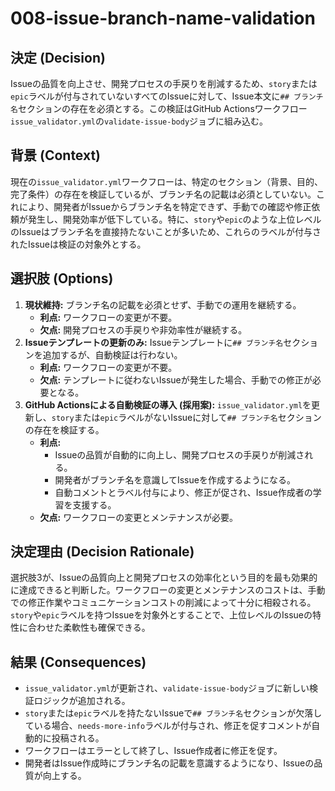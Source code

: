 # 008-issue-branch-name-validation

## 決定 (Decision)

Issueの品質を向上させ、開発プロセスの手戻りを削減するため、`story`または`epic`ラベルが付与されていないすべてのIssueに対して、Issue本文に`## ブランチ名`セクションの存在を必須とする。この検証はGitHub Actionsワークフロー`issue_validator.yml`の`validate-issue-body`ジョブに組み込む。

## 背景 (Context)

現在の`issue_validator.yml`ワークフローは、特定のセクション（背景、目的、完了条件）の存在を検証しているが、ブランチ名の記載は必須としていない。これにより、開発者がIssueからブランチ名を特定できず、手動での確認や修正依頼が発生し、開発効率が低下している。特に、`story`や`epic`のような上位レベルのIssueはブランチ名を直接持たないことが多いため、これらのラベルが付与されたIssueは検証の対象外とする。

## 選択肢 (Options)

1.  **現状維持:** ブランチ名の記載を必須とせず、手動での運用を継続する。
    *   **利点:** ワークフローの変更が不要。
    *   **欠点:** 開発プロセスの手戻りや非効率性が継続する。
2.  **Issueテンプレートの更新のみ:** Issueテンプレートに`## ブランチ名`セクションを追加するが、自動検証は行わない。
    *   **利点:** ワークフローの変更が不要。
    *   **欠点:** テンプレートに従わないIssueが発生した場合、手動での修正が必要となる。
3.  **GitHub Actionsによる自動検証の導入 (採用案):** `issue_validator.yml`を更新し、`story`または`epic`ラベルがないIssueに対して`## ブランチ名`セクションの存在を検証する。
    *   **利点:**
        *   Issueの品質が自動的に向上し、開発プロセスの手戻りが削減される。
        *   開発者がブランチ名を意識してIssueを作成するようになる。
        *   自動コメントとラベル付与により、修正が促され、Issue作成者の学習を支援する。
    *   **欠点:** ワークフローの変更とメンテナンスが必要。

## 決定理由 (Decision Rationale)

選択肢3が、Issueの品質向上と開発プロセスの効率化という目的を最も効果的に達成できると判断した。ワークフローの変更とメンテナンスのコストは、手動での修正作業やコミュニケーションコストの削減によって十分に相殺される。`story`や`epic`ラベルを持つIssueを対象外とすることで、上位レベルのIssueの特性に合わせた柔軟性も確保できる。

## 結果 (Consequences)

*   `issue_validator.yml`が更新され、`validate-issue-body`ジョブに新しい検証ロジックが追加される。
*   `story`または`epic`ラベルを持たないIssueで`## ブランチ名`セクションが欠落している場合、`needs-more-info`ラベルが付与され、修正を促すコメントが自動的に投稿される。
*   ワークフローはエラーとして終了し、Issue作成者に修正を促す。
*   開発者はIssue作成時にブランチ名の記載を意識するようになり、Issueの品質が向上する。

